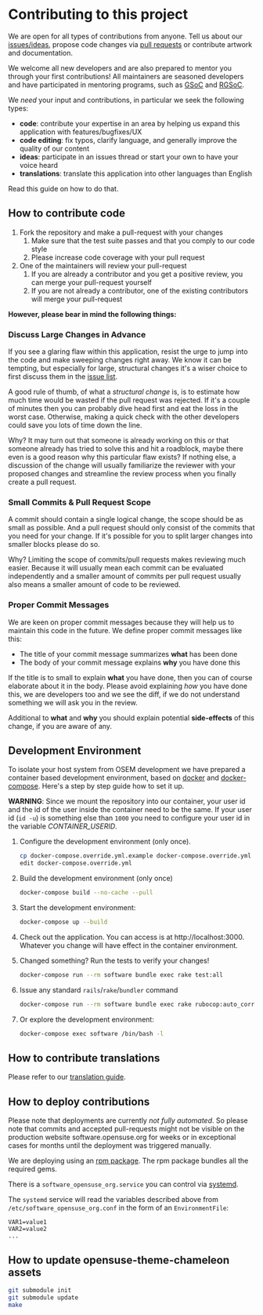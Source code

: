 # Contributing to this project

We are open for all types of contributions from anyone. Tell us about our [issues/ideas](https://github.com/openSUSE/software-o-o/issues/new), propose code changes via [pull requests](https://help.github.com/articles/using-pull-requests) or contribute artwork and documentation.

We welcome all new developers and are also prepared to mentor you through your first contributions! All maintainers are seasoned developers and have participated in mentoring programs, such as [GSoC](https://summerofcode.withgoogle.com/) and [RGSoC](https://railsgirlssummerofcode.org/).

We *need* your input and contributions, in particular we seek the following types:

* **code**: contribute your expertise in an area by helping us expand this application with features/bugfixes/UX
* **code editing**: fix typos, clarify language, and generally improve the quality of our content
* **ideas**: participate in an issues thread or start your own to have your voice heard
* **translations**: translate this application into other languages than English

Read this guide on how to do that.

## How to contribute code

1. Fork the repository and make a pull-request with your changes
    1. Make sure that the test suite passes and that you comply to our code style
    1. Please increase code coverage with your pull request
1. One of the maintainers will review your pull-request
    1. If you are already a contributor and you get a positive review, you can merge your pull-request yourself
    1. If you are not already a contributor, one of the existing contributors will merge your pull-request

**However, please bear in mind the following things:**

### Discuss Large Changes in Advance

If you see a glaring flaw within this application, resist the urge to jump into the
code and make sweeping changes right away. We know it can be tempting, but
especially for large, structural changes it's a wiser choice to first discuss
them in the [issue list](https://github.com/openSUSE/software-o-o/issues).

A good rule of thumb, of what a *structural change* is, is to estimate how much
time would be wasted if the pull request was rejected. If it's a couple of minutes
then you can probably dive head first and eat the loss in the worst case. Otherwise,
making a quick check with the other developers could save you lots of time down the line.

Why? It may turn out that someone is already working on this or that someone already
has tried to solve this and hit a roadblock, maybe there even is a good reason
why this particular flaw exists? If nothing else, a discussion of the change will
usually familiarize the reviewer with your proposed changes and streamline the
review process when you finally create a pull request.

### Small Commits & Pull Request Scope

A commit should contain a single logical change, the scope should be as small
as possible. And a pull request should only consist of the commits that you
need for your change. If it's possible for you to split larger changes into
smaller blocks please do so.

Why? Limiting the scope of commits/pull requests makes reviewing much easier.
Because it will usually mean each commit can be evaluated independently and a
smaller amount of commits per pull request usually also means a smaller amount
of code to be reviewed.

### Proper Commit Messages

We are keen on proper commit messages because they will help us to maintain
this code in the future. We define proper commit messages like this:

* The title of your commit message summarizes **what** has been done
* The body of your commit message explains **why** you have done this

If the title is to small to explain **what** you have done, then you can of course
elaborate about it in the body. Please avoid explaining *how* you have done this,
we are developers too and we see the diff, if we do not understand something we will
ask you in the review.

Additional to **what** and **why** you should explain potential **side-effects** of
this change, if you are aware of any.

## Development Environment

To isolate your host system from OSEM development we have prepared a container
based development environment, based on [docker](https://www.docker.com/) and
[docker-compose](https://docs.docker.com/compose/). Here's a step by step guide
how to set it up.

**WARNING**: Since we mount the repository into our container, your user id and
the id of the user inside the container need to be the same. If your user
id (`id -u`) is something else than `1000` you need to configure your user id
in the variable *CONTAINER_USERID*.

1. Configure the development environment (only once).
   ```bash
   cp docker-compose.override.yml.example docker-compose.override.yml
   edit docker-compose.override.yml
   ```
1. Build the development environment (only once)
   ```bash
   docker-compose build --no-cache --pull
   ```
1. Start the development environment:
   ```bash
   docker-compose up --build
   ```

1. Check out the application. You can access is at http://localhost:3000. Whatever you change will have effect in the container environment. 

1. Changed something? Run the tests to verify your changes!
   ```bash
   docker-compose run --rm software bundle exec rake test:all
   ```

1. Issue any standard `rails`/`rake`/`bundler` command
   ```bash
   docker-compose run --rm software bundle exec rake rubocop:auto_correct
   ```

1. Or explore the development environment:
   ```bash
   docker-compose exec software /bin/bash -l
   ```

## How to contribute translations

Please refer to our [translation guide](https://github.com/openSUSE/software-o-o/blob/master/README.i18n).


## How to deploy contributions

Please note that deployments are currently *not fully automated*. So please note that commits and accepted pull-requests might not be visible on 
the production website software.opensuse.org for weeks or in exceptional cases for months until the deployment was triggered manually.

We are deploying using an [rpm package](https://build.opensuse.org/package/show/openSUSE:infrastructure:software.opensuse.org/software_opensuse_org). The rpm package bundles all the required gems.

There is a `software_opensuse_org.service` you can control via [systemd](https://www.freedesktop.org/wiki/Software/systemd/).

The `systemd` service will read the variables described above from `/etc/software_opensuse_org.conf` in the form of an `EnvironmentFile`:

```
VAR1=value1
VAR2=value2
...
```

## How to update opensuse-theme-chameleon assets

```bash
git submodule init
git submodule update
make
```

